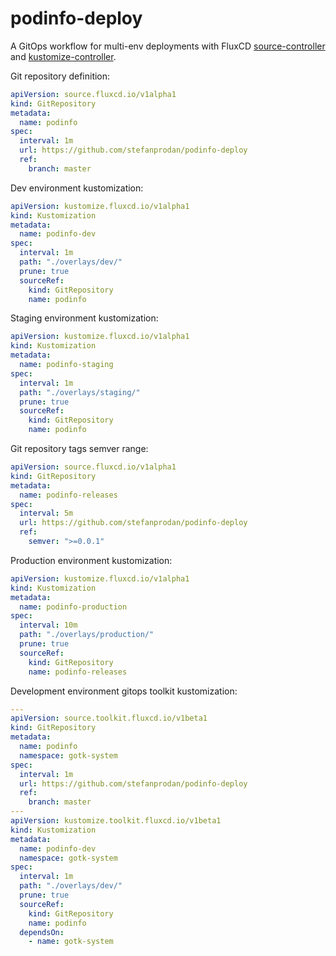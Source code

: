 # podinfo-deploy

A GitOps workflow for multi-env deployments with FluxCD [source-controller](https://github.com/fluxcd/source-controller)
and [kustomize-controller](https://github.com/fluxcd/kustomize-controller).

Git repository definition:

```yaml
apiVersion: source.fluxcd.io/v1alpha1
kind: GitRepository
metadata:
  name: podinfo
spec:
  interval: 1m
  url: https://github.com/stefanprodan/podinfo-deploy
  ref:
    branch: master
```

Dev environment kustomization:

```yaml
apiVersion: kustomize.fluxcd.io/v1alpha1
kind: Kustomization
metadata:
  name: podinfo-dev
spec:
  interval: 1m
  path: "./overlays/dev/"
  prune: true
  sourceRef:
    kind: GitRepository
    name: podinfo
``` 

Staging environment kustomization:

```yaml
apiVersion: kustomize.fluxcd.io/v1alpha1
kind: Kustomization
metadata:
  name: podinfo-staging
spec:
  interval: 1m
  path: "./overlays/staging/"
  prune: true
  sourceRef:
    kind: GitRepository
    name: podinfo
```

Git repository tags semver range:

```yaml
apiVersion: source.fluxcd.io/v1alpha1
kind: GitRepository
metadata:
  name: podinfo-releases
spec:
  interval: 5m
  url: https://github.com/stefanprodan/podinfo-deploy
  ref:
    semver: ">=0.0.1"
```

Production environment kustomization:

```yaml
apiVersion: kustomize.fluxcd.io/v1alpha1
kind: Kustomization
metadata:
  name: podinfo-production
spec:
  interval: 10m
  path: "./overlays/production/"
  prune: true
  sourceRef:
    kind: GitRepository
    name: podinfo-releases
```

Development environment gitops toolkit kustomization:

```yaml
---
apiVersion: source.toolkit.fluxcd.io/v1beta1
kind: GitRepository
metadata:
  name: podinfo
  namespace: gotk-system
spec:
  interval: 1m
  url: https://github.com/stefanprodan/podinfo-deploy
  ref:
    branch: master
---
apiVersion: kustomize.toolkit.fluxcd.io/v1beta1
kind: Kustomization
metadata:
  name: podinfo-dev
  namespace: gotk-system
spec:
  interval: 1m
  path: "./overlays/dev/"
  prune: true
  sourceRef:
    kind: GitRepository
    name: podinfo
  dependsOn:
    - name: gotk-system

```
